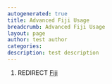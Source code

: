 ```yaml
---
autogenerated: true
title: Advanced Fiji Usage
breadcrumb: Advanced Fiji Usage
layout: page
author: test author
categories: 
description: test description
---
```


1.  REDIRECT [Fiji](Fiji "wikilink")
